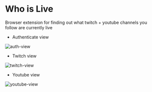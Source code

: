 # Who is Live
Browser extension for finding out what twitch + youtube channels you follow are currently live

- Authenticate view

![auth-view](https://github.com/MatthewMoye/who-is-live/assets/31222951/2b6893ec-693a-429e-ba3d-c2256ee9591f)

- Twitch view
 
![twitch-view](https://github.com/MatthewMoye/who-is-live/assets/31222951/3dcfd5a6-f60c-42c9-ad67-8cf75b4293db)

- Youtube view

![youtube-view](https://github.com/MatthewMoye/who-is-live/assets/31222951/ea50defd-97eb-41ad-8365-fc1773ebdad6)
